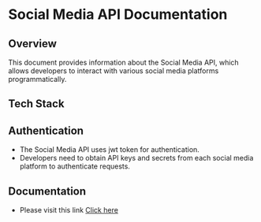 # Social Media API Documentation

## Overview
This document provides information about the Social Media API, which allows developers to interact with various social media platforms programmatically.

## Tech Stack


## Authentication
- The Social Media API uses jwt token for authentication.
- Developers need to obtain API keys and secrets from each social media platform to authenticate requests.

## Documentation
- Please visit this link <a href="google.com">Click here </a>
